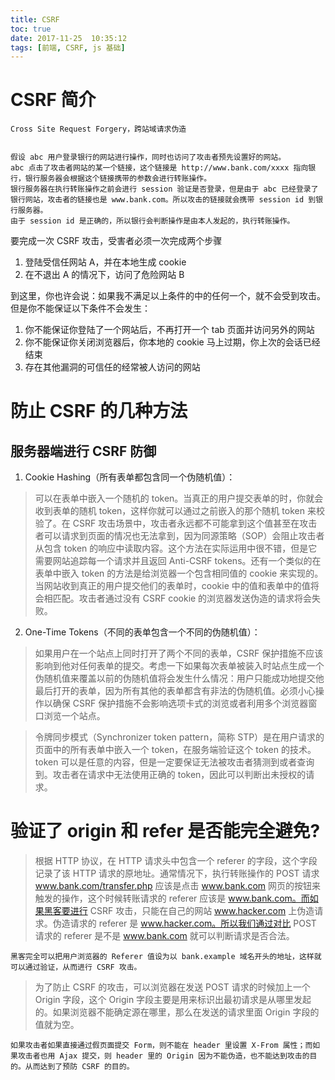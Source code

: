 ```yaml
---
title: CSRF
toc: true
date: 2017-11-25  10:35:12
tags: [前端, CSRF, js 基础]
---
```



# CSRF 简介

`Cross Site Request Forgery，跨站域请求伪造`

```

假设 abc 用户登录银行的网站进行操作，同时也访问了攻击者预先设置好的网站。
abc 点击了攻击者网站的某一个链接，这个链接是 http://www.bank.com/xxxx 指向银行，银行服务器会根据这个链接携带的参数会进行转账操作。
银行服务器在执行转账操作之前会进行 session 验证是否登录，但是由于 abc 已经登录了银行网站，攻击者的链接也是 www.bank.com。所以攻击的链接就会携带 session id 到银行服务器。
由于 session id 是正确的，所以银行会判断操作是由本人发起的，执行转账操作。

```

要完成一次 CSRF 攻击，受害者必须一次完成两个步骤

1. 登陆受信任网站 A，并在本地生成 cookie
2. 在不退出 A 的情况下，访问了危险网站 B

到这里，你也许会说：如果我不满足以上条件的中的任何一个，就不会受到攻击。但是你不能保证以下条件不会发生：

1. 你不能保证你登陆了一个网站后，不再打开一个 tab 页面并访问另外的网站
2. 你不能保证你关闭浏览器后，你本地的 cookie 马上过期，你上次的会话已经结束
3. 存在其他漏洞的可信任的经常被人访问的网站

# 防止 CSRF 的几种方法


## 服务器端进行 CSRF 防御


1. Cookie Hashing（所有表单都包含同一个伪随机值）：

> 可以在表单中嵌入一个随机的 token。当真正的用户提交表单的时，你就会收到表单的随机 token，这样你就可以通过之前嵌入的那个随机 token 来校验了。在 CSRF 攻击场景中，攻击者永远都不可能拿到这个值甚至在攻击者可以请求到页面的情况也无法拿到，因为同源策略（SOP）会阻止攻击者从包含 token 的响应中读取内容。这个方法在实际运用中很不错，但是它需要网站追踪每一个请求并且返回 Anti-CSRF tokens。还有一个类似的在表单中嵌入 token 的方法是给浏览器一个包含相同值的 cookie 来实现的。当网站收到真正的用户提交他们的表单时，cookie 中的值和表单中的值将会相匹配。攻击者通过没有 CSRF cookie 的浏览器发送伪造的请求将会失败。


2. One-Time Tokens（不同的表单包含一个不同的伪随机值）：

> 如果用户在一个站点上同时打开了两个不同的表单，CSRF 保护措施不应该影响到他对任何表单的提交。考虑一下如果每次表单被装入时站点生成一个伪随机值来覆盖以前的伪随机值将会发生什么情况：用户只能成功地提交他最后打开的表单，因为所有其他的表单都含有非法的伪随机值。必须小心操作以确保 CSRF 保护措施不会影响选项卡式的浏览或者利用多个浏览器窗口浏览一个站点。

> 令牌同步模式（Synchronizer token pattern，简称 STP）是在用户请求的页面中的所有表单中嵌入一个 token，在服务端验证这个 token 的技术。token 可以是任意的内容，但是一定要保证无法被攻击者猜测到或者查询到。攻击者在请求中无法使用正确的 token，因此可以判断出未授权的请求。


# 验证了 origin 和 refer 是否能完全避免?

> 根据 HTTP 协议，在 HTTP 请求头中包含一个 referer 的字段，这个字段记录了该 HTTP 请求的原地址。通常情况下，执行转账操作的 POST 请求 www.bank.com/transfer.php 应该是点击 www.bank.com 网页的按钮来触发的操作，这个时候转账请求的 referer 应该是 www.bank.com。而如果黑客要进行 CSRF 攻击，只能在自己的网站 www.hacker.com 上伪造请求。伪造请求的 referer 是 www.hacker.com。所以我们通过对比 POST 请求的 referer 是不是 www.bank.com 就可以判断请求是否合法。

`黑客完全可以把用户浏览器的 Referer 值设为以 bank.example 域名开头的地址，这样就可以通过验证，从而进行 CSRF 攻击。`

>为了防止 CSRF 的攻击，可以浏览器在发送 POST 请求的时候加上一个 Origin 字段，这个 Origin 字段主要是用来标识出最初请求是从哪里发起的。如果浏览器不能确定源在哪里，那么在发送的请求里面 Origin 字段的值就为空。

`如果攻击者如果直接通过假页面提交 Form，则不能在 header 里设置 X-From 属性；而如果攻击者也用 Ajax 提交，则 header 里的 Origin 因为不能伪造，也不能达到攻击的目的。从而达到了预防 CSRF 的目的。`


